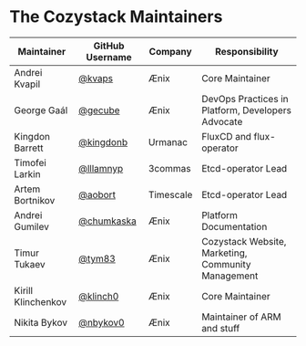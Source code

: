 # The Cozystack Maintainers

| Maintainer | GitHub Username | Company |          Responsibility           |
| ---------- | --------------- | ------- | --------------------------------- |
| Andrei Kvapil | [@kvaps](https://github.com/kvaps) | Ænix | Core Maintainer |
| George Gaál | [@gecube](https://github.com/gecube) | Ænix | DevOps Practices in Platform, Developers Advocate |
| Kingdon Barrett | [@kingdonb](https://github.com/kingdonb) | Urmanac | FluxCD and flux-operator |
| Timofei Larkin | [@lllamnyp](https://github.com/lllamnyp) | 3commas | Etcd-operator Lead |
| Artem Bortnikov | [@aobort](https://github.com/aobort) | Timescale | Etcd-operator Lead |
| Andrei Gumilev | [@chumkaska](https://github.com/chumkaska) | Ænix | Platform Documentation |
| Timur Tukaev | [@tym83](https://github.com/tym83) | Ænix | Cozystack Website, Marketing, Community Management |
| Kirill Klinchenkov | [@klinch0](https://github.com/klinch0) | Ænix | Core Maintainer |
| Nikita Bykov | [@nbykov0](https://github.com/nbykov0) | Ænix | Maintainer of ARM and stuff |
